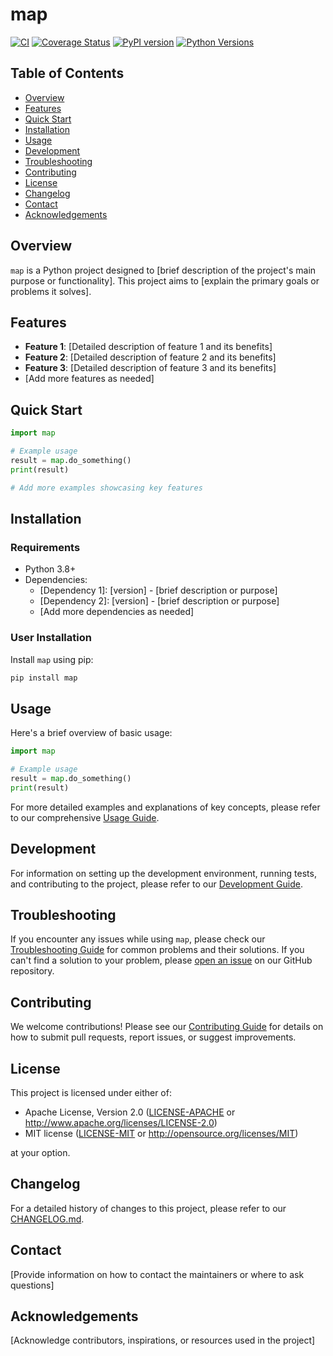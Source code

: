 # map

[![CI](https://github.com/hufengxiao/map/workflows/CI/badge.svg)](https://github.com/hufengxiao/map/actions)
[![Coverage Status](https://coveralls.io/repos/github/hufengxiao/map/badge.svg?branch=main)](https://coveralls.io/github/hufengxiao/map?branch=main)
[![PyPI version](https://badge.fury.io/py/map.svg)](https://badge.fury.io/py/map)
[![Python Versions](https://img.shields.io/pypi/pyversions/map.svg)](https://pypi.org/project/map/)

## Table of Contents

- [Overview](#overview)
- [Features](#features)
- [Quick Start](#quick-start)
- [Installation](#installation)
- [Usage](#usage)
- [Development](#development)
- [Troubleshooting](#troubleshooting)
- [Contributing](#contributing)
- [License](#license)
- [Changelog](#changelog)
- [Contact](#contact)
- [Acknowledgements](#acknowledgements)

## Overview

`map` is a Python project designed to [brief description of the project's main purpose or functionality]. This project aims to [explain the primary goals or problems it solves].

## Features

- **Feature 1**: [Detailed description of feature 1 and its benefits]
- **Feature 2**: [Detailed description of feature 2 and its benefits]
- **Feature 3**: [Detailed description of feature 3 and its benefits]
- [Add more features as needed]

## Quick Start

```python
import map

# Example usage
result = map.do_something()
print(result)

# Add more examples showcasing key features
```

## Installation

### Requirements
- Python 3.8+
- Dependencies:
  - [Dependency 1]: [version] - [brief description or purpose]
  - [Dependency 2]: [version] - [brief description or purpose]
  - [Add more dependencies as needed]

### User Installation
Install `map` using pip:

```bash
pip install map
```

## Usage

Here's a brief overview of basic usage:

```python
import map

# Example usage
result = map.do_something()
print(result)

```

For more detailed examples and explanations of key concepts, please refer to our comprehensive [Usage Guide](docs/usage.md).

## Development

For information on setting up the development environment, running tests, and contributing to the project, please refer to our [Development Guide](docs/development.md).

## Troubleshooting

If you encounter any issues while using `map`, please check our [Troubleshooting Guide](docs/troubleshooting.md) for common problems and their solutions. If you can't find a solution to your problem, please [open an issue](https://github.com/hufengxiao/map/issues) on our GitHub repository.

## Contributing

We welcome contributions! Please see our [Contributing Guide](CONTRIBUTING.md) for details on how to submit pull requests, report issues, or suggest improvements.

## License

This project is licensed under either of:

- Apache License, Version 2.0 ([LICENSE-APACHE](LICENSE-APACHE) or http://www.apache.org/licenses/LICENSE-2.0)
- MIT license ([LICENSE-MIT](LICENSE-MIT) or http://opensource.org/licenses/MIT)

at your option.

## Changelog

For a detailed history of changes to this project, please refer to our [CHANGELOG.md](CHANGELOG.md).

## Contact

[Provide information on how to contact the maintainers or where to ask questions]

## Acknowledgements

[Acknowledge contributors, inspirations, or resources used in the project]
